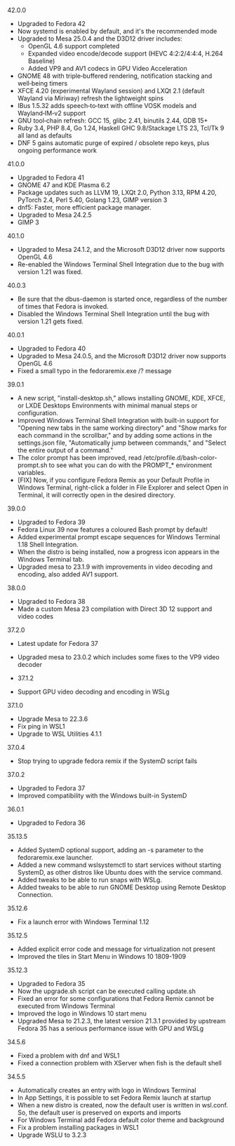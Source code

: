 42.0.0
* Upgraded to Fedora 42
* Now systemd is enabled by default, and it's the recommended mode
* Upgraded to Mesa 25.0.4 and the D3D12 driver includes:
  * OpenGL 4.6 support completed
  * Expanded video encode/decode support (HEVC 4:2:2/4:4:4, H.264 Baseline)
  * Added VP9 and AV1 codecs in GPU Video Acceleration
* GNOME 48 with triple‑buffered rendering, notification stacking and well‑being timers
* XFCE 4.20 (experimental Wayland session) and LXQt 2.1 (default Wayland via Miriway) refresh the lightweight spins
* IBus 1.5.32 adds speech‑to‑text with offline VOSK models and Wayland‑IM‑v2 support
* GNU tool‑chain refresh: GCC 15, glibc 2.41, binutils 2.44, GDB 15+
* Ruby 3.4, PHP 8.4, Go 1.24, Haskell GHC 9.8/Stackage LTS 23, Tcl/Tk 9 all land as defaults
* DNF 5 gains automatic purge of expired / obsolete repo keys, plus ongoing performance work

41.0.0
* Upgraded to Fedora 41
* GNOME 47 and KDE Plasma 6.2
* Package updates such as LLVM 19, LXQt 2.0, Python 3.13, RPM 4.20, PyTorch 2.4, Perl 5.40, Golang 1.23, GIMP version 3
* dnf5: Faster, more efficient package manager.
* Upgraded to Mesa 24.2.5
* GIMP 3

40.1.0
* Upgraded to Mesa 24.1.2, and the Microsoft D3D12 driver now supports OpenGL 4.6
* Re-enabled the Windows Terminal Shell Integration due to the bug with version 1.21 was fixed.

40.0.3
* Be sure that the dbus-daemon is started once, regardless of the number of times that Fedora is invoked.
* Disabled the Windows Terminal Shell Integration until the bug with version 1.21 gets fixed.

40.0.1
* Upgraded to Fedora 40
* Upgraded to Mesa 24.0.5, and the Microsoft D3D12 driver now supports OpenGL 4.6
* Fixed a small typo in the fedoraremix.exe /? message

39.0.1
* A new script, "install-desktop.sh," allows installing GNOME, KDE, XFCE, or LXDE Desktops Environments with minimal manual steps or configuration.
* Improved Windows Terminal Shell Integration with built-in support for "Opening new tabs in the same working directory" and
  "Show marks for each command in the scrollbar," and by adding some actions in the settings.json file, "Automatically jump between commands," and "Select the entire output of a command."
* The color prompt has been improved, read /etc/profile.d/bash-color-prompt.sh to see what you can do with the PROMPT_* environment variables.
* [FIX] Now, if you configure Fedora Remix as your Default Profile in Windows Terminal, right-click a folder in File Explorer and select Open in Terminal, it will correctly open in the desired directory.

39.0.0
* Upgraded to Fedora 39
* Fedora Linux 39 now features a coloured Bash prompt by default!
* Added experimental prompt escape sequences for Windows Terminal 1.18 Shell Integration.
* When the distro is being installed, now a progress icon appears in the Windows Terminal tab.
* Upgraded mesa to 23.1.9 with improvements in video decoding and encoding, also added AV1 support.

38.0.0
* Upgraded to Fedora 38
* Made a custom Mesa 23 compilation with Direct 3D 12 support and video codes

37.2.0
* Latest update for Fedora 37
* Upgraded mesa to 23.0.2 which includes some fixes to the VP9 video decoder

* 37.1.2
* Support GPU video decoding and encoding in WSLg

37.1.0
* Upgrade Mesa to 22.3.6
* Fix ping in WSL1
* Upgrade to WSL Utilities 4.1.1

37.0.4
* Stop trying to upgrade fedora remix if the SystemD script fails

37.0.2
* Upgraded to Fedora 37
* Improved compatibility with the Windows built-in SystemD

36.0.1
* Upgraded to Fedora 36

35.13.5
* Added SystemD optional support, adding an -s parameter to the fedoraremix.exe launcher.
* Added a new command wslsystemctl to start services without starting SystemD, as other distros like Ubuntu does with the service command.
* Added tweaks to be able to run snaps with WSLg.
* Added tweaks to be able to run GNOME Desktop using Remote Desktop Connection.

35.12.6
* Fix a launch error with Windows Terminal 1.12

35.12.5
* Added explicit error code and message for virtualization not present
* Improved the tiles in Start Menu in Windows 10 1809-1909

35.12.3
* Upgraded to Fedora 35
* Now the upgrade.sh script can be executed calling update.sh
* Fixed an error for some configurations that Fedora Remix cannot be executed from Windows Terminal
* Improved the logo in Windows 10 start menu
* Upgraded Mesa to 21.2.3, the latest version 21.3.1 provided by upstream Fedora 35 has a serious performance issue with GPU and WSLg

34.5.6
* Fixed a problem with dnf and WSL1
* Fixed a connection problem with XServer when fish is the default shell

34.5.5
* Automatically creates an entry with logo in Windows Terminal
* In App Settings, it is possible to set Fedora Remix launch at startup
* When a new distro is created, now the default user is written in wsl.conf. So, the default user is preserved on exports and imports
* For Windows Terminal add Fedora default color theme and background
* Fix a problem installing packages in WSL1
* Upgrade WSLU to 3.2.3
